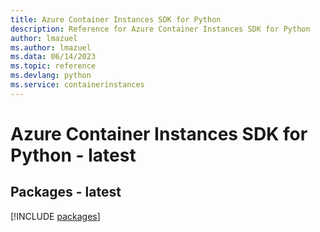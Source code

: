 ```yaml
---
title: Azure Container Instances SDK for Python
description: Reference for Azure Container Instances SDK for Python
author: lmazuel
ms.author: lmazuel
ms.data: 06/14/2023
ms.topic: reference
ms.devlang: python
ms.service: containerinstances
---
```

# Azure Container Instances SDK for Python - latest
## Packages - latest
[!INCLUDE [packages](container-instances-index.md)]